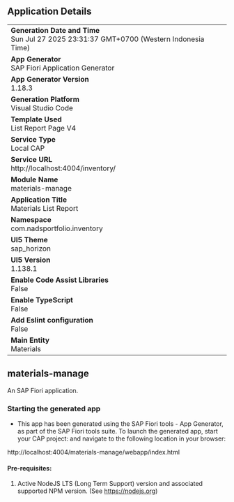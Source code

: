 ## Application Details
|               |
| ------------- |
|**Generation Date and Time**<br>Sun Jul 27 2025 23:31:37 GMT+0700 (Western Indonesia Time)|
|**App Generator**<br>SAP Fiori Application Generator|
|**App Generator Version**<br>1.18.3|
|**Generation Platform**<br>Visual Studio Code|
|**Template Used**<br>List Report Page V4|
|**Service Type**<br>Local CAP|
|**Service URL**<br>http://localhost:4004/inventory/|
|**Module Name**<br>materials-manage|
|**Application Title**<br>Materials List Report|
|**Namespace**<br>com.nadsportfolio.inventory|
|**UI5 Theme**<br>sap_horizon|
|**UI5 Version**<br>1.138.1|
|**Enable Code Assist Libraries**<br>False|
|**Enable TypeScript**<br>False|
|**Add Eslint configuration**<br>False|
|**Main Entity**<br>Materials|

## materials-manage

An SAP Fiori application.

### Starting the generated app

-   This app has been generated using the SAP Fiori tools - App Generator, as part of the SAP Fiori tools suite.  To launch the generated app, start your CAP project:  and navigate to the following location in your browser:

http://localhost:4004/materials-manage/webapp/index.html

#### Pre-requisites:

1. Active NodeJS LTS (Long Term Support) version and associated supported NPM version.  (See https://nodejs.org)


